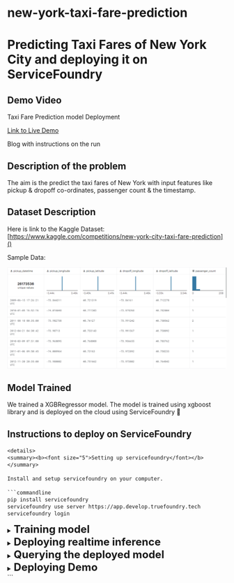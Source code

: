 # new-york-taxi-fare-prediction

# Predicting Taxi Fares of New York City and deploying it on ServiceFoundry

## Demo Video

Taxi Fare Prediction model Deployment

[Link to Live Demo](https://taxi-fare-infer-vishank-betatest-ws.tfy-ctl-euwe1-develop.develop.truefoundry.tech/docs#/default/predict_predict_post)

Blog with instructions on the run

## Description of the problem

The aim is the predict the taxi fares of New York with input features like pickup & dropoff co-ordinates, passenger count & the timestamp.

## Dataset Description

Here is link to the Kaggle Dataset: [https://www.kaggle.com/competitions/new-york-city-taxi-fare-prediction]()

Sample Data:

![1665543865574](image/README/1665543865574.png)

## Model Trained

We trained a XGBRegressor model. The model is trained using xgboost library and is deployed on the cloud using ServiceFoundry 🚀

## Instructions to deploy on ServiceFoundry

```
<details>
<summary><b><font size="5">Setting up servicefoundry</font></b></summary>

Install and setup servicefoundry on your computer.

```commandline
pip install servicefoundry
servicefoundry use server https://app.develop.truefoundry.tech
servicefoundry login
```

</details>

<details>
<summary><b><font size="5">Training model</font></b></summary>

To deploy using the python API run the following command in terminal

1. Change working directory to train folder

   ```commandline
   cd train
   ```
2. Create [workspace](https://docs.truefoundry.com/documentation/deploy/concepts/workspace) and [API key](https://docs.truefoundry.com/documentation/deploy/concepts/secrets) on the TrueFoundry platform
3. Replace the ``MLF_API_KEY`` value in the train_deploy.py file with the API Key found in [secrets tab](https://app.develop.truefoundry.tech/secrets) of your TrueFoundry account and it it in the `train.yaml` file `<i>`[(Instructions here)](https://docs.truefoundry.com/documentation/deploy/concepts/secrets#how-to-store-secrets-in-truefoundry)`</i>`
4. Copy the workspace fqn of the workspace that you want to use from the [workspace tab](https://app.develop.truefoundry.tech/workspaces) of TrueFoundry `<i>`[(Instructions here)](https://docs.truefoundry.com/documentation/deploy/concepts/workspace#copy-workspace-fqn-fully-qualified-name) and add it in the `train.yaml` file `</i>`
5. To deploy using python script:

   ```commandline
   python train_deploy.py
   ```

   To deploy using CLI:

   ```commandline
   servicefoundry deploy --file train_deploy.yaml
   ```
6. Click on the dashboard link in the terminal
7. Click on the `<b>`"Trigger Job"`</b>` on the dashboard to run the training job

</details>

<details>
<summary><b><font size="5">Deploying realtime inference</font></b></summary>

Note: `<i>`It is necessary to train a model before being able to deploy it as a service `</i>`

1. Change working directory to infer_realtime folder

   ```commandline
   cd infer_realtime
   ```
2. Create [workspace](https://docs.truefoundry.com/documentation/deploy/concepts/workspace) and [API key](https://docs.truefoundry.com/documentation/deploy/concepts/secrets) on the TrueFoundry platform
3. Replace the ``MLF_API_KEY`` value in the infer_realtime_deploy.py file with the API Key found in [secrets tab](https://app.develop.truefoundry.tech/secrets) of your TrueFoundry account and add it in `infer.yaml` file `<i>`[(Instructions here)](https://docs.truefoundry.com/documentation/deploy/concepts/secrets#how-to-store-secrets-in-truefoundry)`</i>`
4. Copy the workspace_fqn of the workspace that you want to use from the [workspace tab](https://app.develop.truefoundry.tech/workspaces) of TrueFoundry `<i>`[(Instructions here)](https://docs.truefoundry.com/documentation/deploy/concepts/workspace#copy-workspace-fqn-fully-qualified-name) and add it in `infer.yaml` file `</i>`
5. Find the model_version_fqn of the model that you want to deploy from

   * Go to experiments [tracking tab of TrueFoundry](https://app.develop.truefoundry.tech/mlfoundry)
   * Click on the project name that you trained (`<i>`taxi-fare-train by default `</i>`)
   * Click on models tab
   * Click on the model name to the model trained to open the tab showing different versions of the model
   * Copy the FQN of the latest version of the model
   * Add the latest version in the `infer.yaml` file
6. To deploy using python script:

   ```commandline
   python infer_deploy.py
   ```

   To deploy using CLI:

   ```commandline
   servicefoundry deploy --file infer/infer_deploy.yaml
   ```
7. Click on the dashboard link in the terminal to open the service deployment page with FastAPI EndPoint

</details>

<details>
<summary><b><font size="5">Querying the deployed model</font></b></summary>

This can either be done via the [fastapi endpoint](https://taxi-fare-infer-vishank-betatest-ws.tfy-ctl-euwe1-develop.develop.truefoundry.tech/docs#/default/predict_predict_post) directly via browser.

You can also query with python script:

```python
request_url = "https://taxi-fare-infer-vishank-betatest-ws.tfy-ctl-euwe1-develop.develop.truefoundry.tech"
features= {
       "pickup_datetime":"2015-01-27 13:08:24 UTC",
       "pickup_latitude":40.7638053894043,
       "pickup_longitude":-73.973320007324219,
       "dropoff_latitude":40.74383544921875,
       "dropoff_longitude":-73.981430053710938,
       "passenger_count":3
     }

predictions_list = requests.post(
    url=urljoin(request_url, "/predict"), json=features
).json()
```

</details>

<details>
<summary><b><font size="5">Deploying Demo </font></b></summary>

Note: `<i>`It is necessary to deploy live inference model before being able to deploy a demo `</i>`

1. Create [workspace](https://docs.truefoundry.com/documentation/deploy/concepts/workspace) and [API key](https://docs.truefoundry.com/documentation/deploy/concepts/secrets) on the TrueFoundry platform
2. Replace the ``MLF_API_KEY`` value in the infer_realtime_deploy.py file with the API Key found in [secrets tab](https://app.develop.truefoundry.tech/secrets) of your TrueFoundry account and add it in the `demo.yaml` file `<i>`[(Instructions here)](https://docs.truefoundry.com/documentation/deploy/concepts/secrets#how-to-store-secrets-in-truefoundry)`</i>`
3. Copy the workspace_fqn of the workspace that you want to use from the [workspace tab](https://app.develop.truefoundry.tech/workspaces) of TrueFoundry and add it in the `train.yaml` file `<i>`[(Instructions here)](https://docs.truefoundry.com/documentation/deploy/concepts/workspace#copy-workspace-fqn-fully-qualified-name)`</i>`
4. Copy the inference_server_url from:

   * Go to deployment [tab of TrueFoundry](https://app.develop.truefoundry.tech/applications)
   * Open the service that was deployment as live inference model `<i>`("taxi-fare-prediction" by default)`</i>`
   * Copy the Endpoint link
5. To deploy using python script:

   ```commandline
   python demo/demo_deploy.py
   ```

   To deploy using CLI:

   ```commandline
   servicefoundry deploy --file demo/demo_deploy.yaml
   ```
6. Click on the dashboard link in the terminal
7. Click on the `<b>`"Endpoint"`</b>` link on the dashboard to open the streamlit demo

</details>
```
